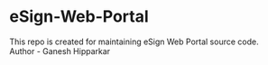 # eSign-Web-Portal
This repo is created for maintaining eSign Web Portal source code.<br>
Author - Ganesh Hipparkar
